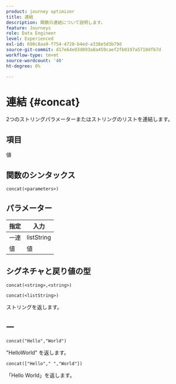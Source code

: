 ```yaml
---
product: journey optimizer
title: 連結
description: 関数の連結について説明します。
feature: Journeys
role: Data Engineer
level: Experienced
exl-id: 690c8aa9-f754-4720-b4ed-a338e5d3b79d
source-git-commit: d17e64e03d093a8a459caef2fb0197a5710dfb7d
workflow-type: tm+mt
source-wordcount: '40'
ht-degree: 0%

---
```


# 連結 {#concat}

2つのストリングパラメーターまたはストリングのリストを連結します。

## 項目

値

## 関数のシンタックス

`concat(<parameters>)`

## パラメーター

| 指定 | 入力 |
|-----------|------------------|
| 一連 | listString |
| 値 | 値 |

## シグネチャと戻り値の型

`concat(<string>,<string>)`

`concat(<listString>)`

ストリングを返します。

## 一

`concat("Hello","World")`

&quot;HelloWorld&quot; を返します。

`concat(["Hello"," ","World"])`

「Hello World」を返します。
